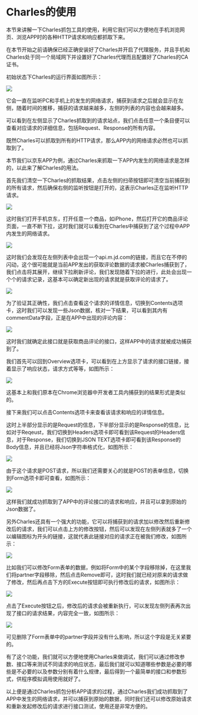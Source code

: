 # Charles的使用

本节来讲解一下Charles抓包工具的使用，利用它我们可以方便地在手机浏览网页、浏览APP时的各种HTTP请求和响应都抓取下来。

在本节开始之前请确保已经正确安装好了Charles并开启了代理服务，并且手机和Charles处于同一个局域网下并设置好了Charles代理而且配置好了Charles的CA证书。

初始状态下Charles的运行界面如图所示：

![](./assets/2017-08-13-23-04-30.png)

它会一直在监听PC和手机上的发生的网络请求，捕获到请求之后就会显示在左侧，随着时间的推移，捕获的请求越来越多，左侧的列表的内容也会越来越多。

可以看到在左侧显示了Charles抓取到的请求站点，我们点击任意一个条目便可以查看对应请求的详细信息，包括Request、Response的所有内容。

既然Charles可以抓取到所有的HTTP请求，那么APP内的网络请求必然也可以抓取到了。

本节我们以京东APP为例，通过Charles来抓取一下APP内发生的网络请求是怎样的，以此来了解Charles的用法。

首先我们清空一下Charles的抓取结果，点击左侧的扫帚按钮即可清空当前捕获到的所有请求，然后确保右侧的监听按钮是打开的，这表示Charles正在监听HTTP请求。

![](./assets/2017-08-13-23-13-51.png)

这时我们打开手机京东，打开任意一个商品，如iPhone，然后打开它的商品评论页面，一直不断下拉，这时我们就可以看到在Charles中捕获到了这个过程中APP内发生的网络请求。


![](./assets/2017-08-13-23-20-53.png)

这时我们会发现在左侧列表中会出现一个api.m.jd.com的链接，而且它在不停的闪动，这个很可能就是当前APP发出的获取评论数据的请求被Charles捕获到了，我们点击将其展开，继续下拉刷新评论，我们发现随着下拉的进行，此处会出现一个个的请求记录，这基本可以确定新出现的请求就是获取评论的请求了。

![](./assets/2017-08-13-23-26-46.png)

为了验证其正确性，我们点击查看这个请求的详情信息，切换到Contents选项卡，这时我们可以发现一些Json数据，核对一下结果，可以看到其内有commentData字段，正是在APP中出现的评论内容：

![](./assets/2017-08-13-23-30-32.png)

这时我们就确定此接口就是获取商品评论的接口，这样APP中的请求就被成功捕获到了。

我们首先可以回到Overview选项卡，可以看到在上方显示了请求的接口链接，接着显示了响应状态，请求方式等等，如图所示：

![](./assets/2017-08-13-23-34-31.png)

这基本上和我们原本在Chrome浏览器中开发者工具内捕获到的结果形式是类似的。

接下来我们可以点击Contents选项卡来查看该请求和响应的详情信息。

这时上半部分显示的是Request的信息，下半部分显示的是Response的信息，比如对于Reqeust，我们切换到Headers选项卡即可看到该Request的Headers信息，对于Response，我们切换到JSON TEXT选项卡即可看到该Response的Body信息，并且已经将Json字符串格式化，如图所示：

![](./assets/2017-08-13-23-37-08.png)

由于这个请求是POST请求，所以我们还需要关心的就是POST的表单信息，切换到Form选项卡即可查看，如图所示：

![](./assets/2017-08-13-23-47-19.png)

这样我们就成功抓取到了APP中的评论接口的请求和响应，并且可以拿到原始的Json数据了。

另外Charles还具有一个强大的功能，它可以将捕获到的请求加以修改然后重新修改后的请求，我们可以点击上方的修改按钮，然后可以发现在左侧列表就多了一个以编辑图标为开头的链接，这就代表此链接对应的请求正在被我们修改，如图所示：

![](./assets/2017-08-13-23-51-18.png)

比如我们可以修改Form表单的数据，例如将Form中的某个字段移除掉，在这里我们将partner字段移除，然后点击Remove即可，这时我们就已经对原来的请求做了修改，然后再点击下方的Execute按钮即可执行修改后的请求，如图所示：

![](./assets/2017-08-13-23-56-24.png)

点击了Execute按钮之后，修改后的请求会被重新执行，可以发现左侧列表再次出现了接口的请求结果，内容完全一致，如图所示：

![](./assets/2017-08-13-23-58-18.png)

可见删除了Form表单中的partner字段并没有什么影响，所以这个字段是无关紧要的。

有了这个功能，我们就可以方便地使用Charles来做调试，我们可以通过修改参数、接口等来测试不同请求的响应状态，最后我们就可以知道哪些参数是必要的哪些是不必要的以及参数分别有着什么规律，最后得到一个最简单的接口和参数形式，供程序模拟调用使用就好了。

以上便是通过Charles抓包分析APP请求的过程，通过Charles我们成功抓取到了APP中发生的网络请求，并可以捕获到原始的数据，同时我们还可以修改原始请求和重新发起修改后的请求进行接口测试，使用还是非常方便的。




